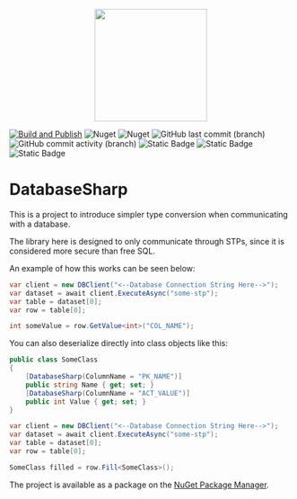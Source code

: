 <p align="center">
    <img src="https://github.com/user-attachments/assets/4b024dea-dbd3-475c-9a7b-faf2869d5c8f" width="200" height="200" />
</p>

[![Build and Publish](https://github.com/kris701/DatabaseSharp/actions/workflows/dotnet-desktop.yml/badge.svg)](https://github.com/kris701/DatabaseSharp/actions/workflows/dotnet-desktop.yml)
![Nuget](https://img.shields.io/nuget/v/DatabaseSharp)
![Nuget](https://img.shields.io/nuget/dt/DatabaseSharp)
![GitHub last commit (branch)](https://img.shields.io/github/last-commit/kris701/DatabaseSharp/main)
![GitHub commit activity (branch)](https://img.shields.io/github/commit-activity/m/kris701/DatabaseSharp)
![Static Badge](https://img.shields.io/badge/Platform-Windows-blue)
![Static Badge](https://img.shields.io/badge/Platform-Linux-blue)
![Static Badge](https://img.shields.io/badge/Framework-dotnet--8.0-green)


# DatabaseSharp

This is a project to introduce simpler type conversion when communicating with a database.

The library here is designed to only communicate through STPs, since it is considered more secure than free SQL.

An example of how this works can be seen below:
```csharp
var client = new DBClient("<--Database Connection String Here-->");
var dataset = await client.ExecuteAsync("some-stp");
var table = dataset[0];
var row = table[0];

int someValue = row.GetValue<int>("COL_NAME");
```

You can also deserialize directly into class objects like this:
```csharp
public class SomeClass
{
    [DatabaseSharp(ColumnName = "PK_NAME")]
    public string Name { get; set; }
    [DatabaseSharp(ColumnName = "ACT_VALUE")]
    public int Value { get; set; }
}

var client = new DBClient("<--Database Connection String Here-->");
var dataset = await client.ExecuteAsync("some-stp");
var table = dataset[0];
var row = table[0];

SomeClass filled = row.Fill<SomeClass>();
```

The project is available as a package on the [NuGet Package Manager](https://www.nuget.org/packages/DatabaseSharp/).
